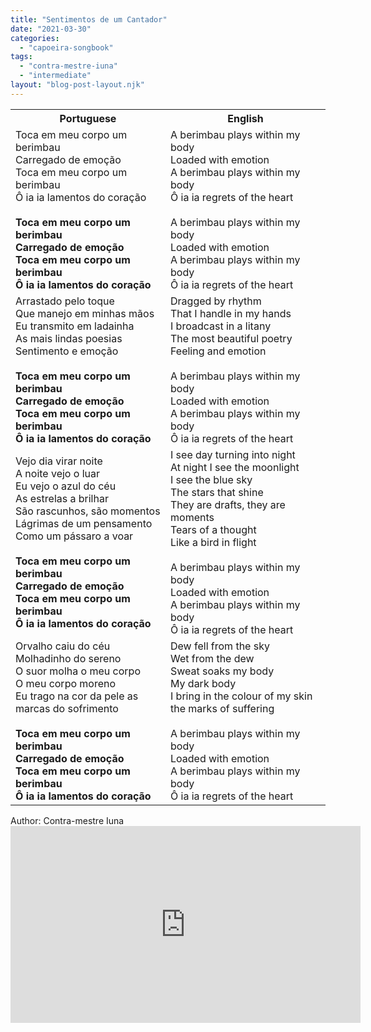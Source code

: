 ```yaml
---
title: "Sentimentos de um Cantador"
date: "2021-03-30"
categories: 
  - "capoeira-songbook"
tags: 
  - "contra-mestre-iuna"
  - "intermediate"
layout: "blog-post-layout.njk"
---
```


<table class="capoeira-table">
    <tr class="header-row">
        <th>Portuguese</th>
        <th>English</th>
    </tr>
    <tr>
        <td>Toca em meu corpo um berimbau<br>Carregado de emoção<br>Toca em meu corpo um berimbau<br>Ô ia ia lamentos do coração<br><br><strong>Toca em meu corpo um berimbau<br>Carregado de emoção<br>Toca em meu corpo um berimbau<br>Ô ia ia lamentos do coração</strong></td>
        <td>A berimbau plays within my body<br>Loaded with emotion<br>A berimbau plays within my body<br>Ô ia ia regrets of the heart<br><br>A berimbau plays within my body<br>Loaded with emotion<br>A berimbau plays within my body<br>Ô ia ia regrets of the heart</td>
    </tr>
    <tr>
        <td>Arrastado pelo toque<br>Que manejo em minhas mãos<br>Eu transmito em ladainha<br>As mais lindas poesias<br>Sentimento e emoção<br><br><strong>Toca em meu corpo um berimbau<br>Carregado de emoção<br>Toca em meu corpo um berimbau<br>Ô ia ia lamentos do coração</strong></td>
        <td>Dragged by rhythm<br>That I handle in my hands<br>I broadcast in a litany<br>The most beautiful poetry<br>Feeling and emotion<br><br>A berimbau plays within my body<br>Loaded with emotion<br>A berimbau plays within my body<br>Ô ia ia regrets of the heart</td>
    </tr>
    <tr>
        <td>Vejo dia virar noite<br>A noite vejo o luar<br>Eu vejo o azul do céu<br>As estrelas a brilhar<br>São rascunhos, são momentos<br>Lágrimas de um pensamento<br>Como um pássaro a voar<br><br><strong>Toca em meu corpo um berimbau<br>Carregado de emoção<br>Toca em meu corpo um berimbau<br>Ô ia ia lamentos do coração</strong></td>
        <td>I see day turning into night<br>At night I see the moonlight<br>I see the blue sky<br>The stars that shine<br>They are drafts, they are moments<br>Tears of a thought<br>Like a bird in flight<br><br>A berimbau plays within my body<br>Loaded with emotion<br>A berimbau plays within my body<br>Ô ia ia regrets of the heart</td>
    </tr>
    <tr>
        <td>Orvalho caiu do céu<br>Molhadinho do sereno<br>O suor molha o meu corpo<br>O meu corpo moreno<br>Eu trago na cor da pele as marcas do sofrimento<br><br><strong>Toca em meu corpo um berimbau<br>Carregado de emoção<br>Toca em meu corpo um berimbau<br>Ô ia ia lamentos do coração</strong></td>
        <td>Dew fell from the sky<br>Wet from the dew<br>Sweat soaks my body<br>My dark body<br>I bring in the colour of my skin the marks of suffering<br><br>A berimbau plays within my body<br>Loaded with emotion<br>A berimbau plays within my body<br>Ô ia ia regrets of the heart</td>
    </tr>
</table>

<figcaption>
Author: Contra-mestre Iuna
</figcaption>

<iframe width="560" height="315" src="https://www.youtube.com/embed/gfdQXGX0M3A" title="YouTube video player" frameborder="0" allow="accelerometer; autoplay; clipboard-write; encrypted-media; gyroscope; picture-in-picture" allowfullscreen></iframe>